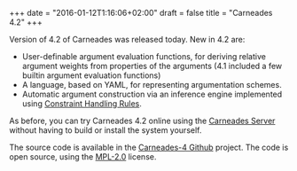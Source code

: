 +++
date = "2016-01-12T1:16:06+02:00"
draft = false
title = "Carneades 4.2"
+++

Version of 4.2 of Carneades was released today.  New in 4.2 are:

- User-definable argument evaluation functions, for deriving relative
  argument weights from properties of the arguments (4.1 included a few
  builtin argument evaluation functions)
- A language, based on YAML, for representing argumentation schemes. 
- Automatic argument construction via an inference engine implemented using
  [Constraint Handling Rules](https://dtai.cs.kuleuven.be/CHR/). 

As before, you can try Carneades 4.2 online using the
[Carneades Server](http://carneades.fokus.fraunhofer.de) without
having to build or install the system yourself.

The source code is available in the [Carneades-4
Github](https://github.com/carneades/carneades-4) project. The code is
open source, using the [MPL-2.0](https://www.mozilla.org/MPL/2.0/)
license.





